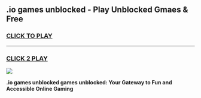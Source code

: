 
## .io games unblocked - Play Unblocked Gmaes & Free
<h3>
<a href="https://news.freeplayer.one?title=.io_games_unblocked&ref=16F">CLICK TO PLAY</a></h3>
<hr>

<h3>
<a href="https://news.freeplayer.one?title=.io_games_unblocked&ref=16F">CLICK 2 PLAY</a>
  
</h3>

<a href="https://news.freeplayer.one?title=.io_games_unblocked&ref=16F/"><img src="https://clearcache.store/games.png"></a>


**.io games unblocked games unblocked: Your Gateway to Fun and Accessible Online Gaming**
